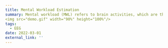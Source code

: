 ```yaml
---
title: Mental Workload Estimation
summary: Mental workload (MWL) refers to brain activities, which are the number of resources in the human brain. 
<img src="demo.gif" width="90%" height="100%"/>
tags:
  - EEG
date: 2022-03-01
external_link: ''
---
```

